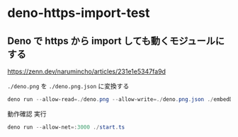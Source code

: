 # deno-https-import-test

## Deno で https から import しても動くモジュールにする

https://zenn.dev/narumincho/articles/231e1e5347fa9d

`./deno.png` を `./deno.png.json` に変換する

```ps1
deno run --allow-read=./deno.png --allow-write=./deno.png.json ./embedDenoPng.ts
```

動作確認 実行

```ps1
deno run --allow-net=:3000 ./start.ts
```
